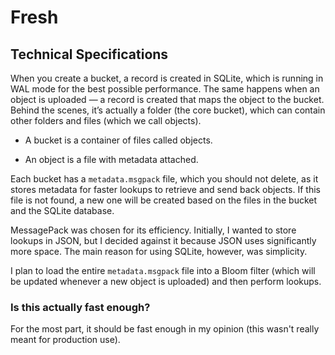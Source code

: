 # Fresh

## Technical Specifications

When you create a bucket, a record is created in SQLite, which is running in WAL mode for the best possible performance. The same happens when an object is uploaded — a record is created that maps the object to the bucket. Behind the scenes, it’s actually a folder (the core bucket), which can contain other folders and files (which we call objects).

- A bucket is a container of files called objects.

- An object is a file with metadata attached.

Each bucket has a `metadata.msgpack` file, which you should not delete, as it stores metadata for faster lookups to retrieve and send back objects. If this file is not found, a new one will be created based on the files in the bucket and the SQLite database.

MessagePack was chosen for its efficiency. Initially, I wanted to store lookups in JSON, but I decided against it because JSON uses significantly more space. The main reason for using SQLite, however, was simplicity.

I plan to load the entire `metadata.msgpack` file into a Bloom filter (which will be updated whenever a new object is uploaded) and then perform lookups.

### Is this actually fast enough?

For the most part, it should be fast enough in my opinion (this wasn't really meant for production use).
